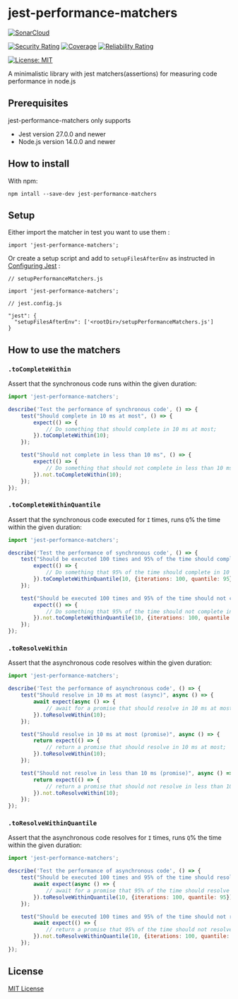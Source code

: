 # jest-performance-matchers

[![SonarCloud](https://sonarcloud.io/images/project_badges/sonarcloud-white.svg)](https://sonarcloud.io/summary/new_code?id=ApostolosBenisis_jest-performance-matchers)

[![Security Rating](https://sonarcloud.io/api/project_badges/measure?project=ApostolosBenisis_jest-performance-matchers&metric=security_rating)](https://sonarcloud.io/summary/new_code?id=ApostolosBenisis_jest-performance-matchers)
[![Coverage](https://sonarcloud.io/api/project_badges/measure?project=ApostolosBenisis_jest-performance-matchers&metric=coverage)](https://sonarcloud.io/summary/new_code?id=ApostolosBenisis_jest-performance-matchers)
[![Reliability Rating](https://sonarcloud.io/api/project_badges/measure?project=ApostolosBenisis_jest-performance-matchers&metric=reliability_rating)](https://sonarcloud.io/summary/new_code?id=ApostolosBenisis_jest-performance-matchers)

[![License: MIT](https://img.shields.io/badge/License-MIT-yellow.svg)](https://opensource.org/licenses/MIT)


A minimalistic library with jest matchers(assertions) for measuring code performance in node.js

## Prerequisites

jest-performance-matchers only supports

- Jest version 27.0.0 and newer
- Node.js version 14.0.0 and newer

## How to install

With npm:

```
npm intall --save-dev jest-performance-matchers
```

## Setup

Either import the matcher in test you want to use them :

```
import 'jest-performance-matchers';
```

Or create a setup script and add to `setupFilesAfterEnv` as instructed
in [Configuring Jest](https://jestjs.io/docs/configuration#setupfilesafterenv-array) :

```
// setupPerformanceMatchers.js

import 'jest-performance-matchers';
```

```
// jest.config.js

"jest": {
  "setupFilesAfterEnv": ['<rootDir>/setupPerformanceMatchers.js']
}
```

## How to use the matchers

### `.toCompleteWithin`

Assert that the synchronous code runs within the given duration:

```js
import 'jest-performance-matchers';

describe('Test the performance of synchronous code', () => {
    test("Should complete in 10 ms at most", () => {
        expect(() => {
            // Do something that should complete in 10 ms at most;
        }).toCompleteWithin(10);
    });

    test("Should not complete in less than 10 ms", () => {
        expect(() => {
            // Do something that should not complete in less than 10 ms;
        }).not.toCompleteWithin(10);
    });
});
```

### `.toCompleteWithinQuantile`

Assert that the synchronous code executed for `I` times, runs `Q`% the time within the given duration:

```js
import 'jest-performance-matchers';

describe('Test the performance of synchronous code', () => {
    test("Should be executed 100 times and 95% of the time should complete in 10 ms at most", () => {
        expect(() => {
            // Do something that 95% of the time should complete in 10 ms at most;
        }).toCompleteWithinQuantile(10, {iterations: 100, quantile: 95});
    });

    test("Should be executed 100 times and 95% of the time should not complete in less 10 ms", () => {
        expect(() => {
            // Do something that 95% of the time should not complete in less 10 ms;
        }).not.toCompleteWithinQuantile(10, {iterations: 100, quantile: 95});
    });
});
```

### `.toResolveWithin`

Assert that the asynchronous code resolves within the given duration:

```js
import 'jest-performance-matchers';

describe('Test the performance of asynchronous code', () => {
    test("Should resolve in 10 ms at most (async)", async () => {
        await expect(async () => {
            // await for a promise that should resolve in 10 ms at most;
        }).toResolveWithin(10);
    });

    test("Should resolve in 10 ms at most (promise)", async () => {
        return expect(() => {
            // return a promise that should resolve in 10 ms at most;
        }).toResolveWithin(10);
    });

    test("Should not resolve in less than 10 ms (promise)", async () => {
        return expect(() => {
            // return a promise that should not resolve in less than 10 ms;
        }).not.toResolveWithin(10);
    });
});
```

### `.toResolveWithinQuantile`

Assert that the asynchronous code resolves for `I` times, runs `Q`% the time within the given duration:

```js
import 'jest-performance-matchers';

describe('Test the performance of asynchronous code', () => {
    test("Should be executed 100 times and 95% of the time should resolve for 10 ms at most", async () => {
        await expect(async () => {
            // await for a promise that 95% of the time should resolve for 10 ms at most;
        }).toResolveWithinQuantile(10, {iterations: 100, quantile: 95});
    });

    test("Should be executed 100 times and 95% of the time should not resolve in less than 10 ms", async () => {
        await expect(() => {
            // return a promise that 95% of the time should not resolve in less than 10 ms;
        }).not.toResolveWithinQuantile(10, {iterations: 100, quantile: 95});
    });
});
```

## License

[MIT License](./LICENSE)

